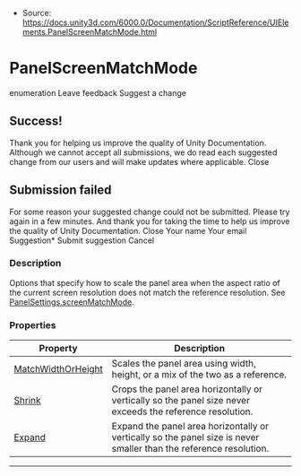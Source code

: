 * Source: https://docs.unity3d.com/6000.0/Documentation/ScriptReference/UIElements.PanelScreenMatchMode.html

# PanelScreenMatchMode
enumeration
Leave feedback
Suggest a change
## Success!
Thank you for helping us improve the quality of Unity Documentation. Although we cannot accept all submissions, we do read each suggested change from our users and will make updates where applicable.
Close
## Submission failed
For some reason your suggested change could not be submitted. Please <a>try again</a> in a few minutes. And thank you for taking the time to help us improve the quality of Unity Documentation.
Close
Your name Your email Suggestion* Submit suggestion
Cancel
### Description
Options that specify how to scale the panel area when the aspect ratio of the current screen resolution does not match the reference resolution. See [PanelSettings.screenMatchMode](https://docs.unity3d.com/6000.0/Documentation/ScriptReference/UIElements.PanelSettings-screenMatchMode.html). 
### Properties
Property | Description  
---|---  
[MatchWidthOrHeight](https://docs.unity3d.com/6000.0/Documentation/ScriptReference/UIElements.PanelScreenMatchMode.MatchWidthOrHeight.html) |  Scales the panel area using width, height, or a mix of the two as a reference.   
[Shrink](https://docs.unity3d.com/6000.0/Documentation/ScriptReference/UIElements.PanelScreenMatchMode.Shrink.html) |  Crops the panel area horizontally or vertically so the panel size never exceeds the reference resolution.   
[Expand](https://docs.unity3d.com/6000.0/Documentation/ScriptReference/UIElements.PanelScreenMatchMode.Expand.html) |  Expand the panel area horizontally or vertically so the panel size is never smaller than the reference resolution.   
* * *
